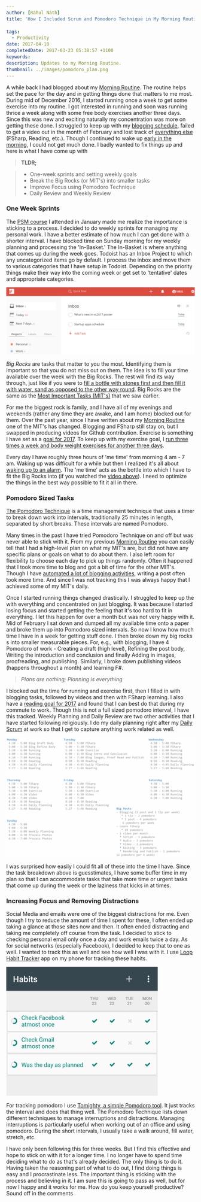 ```yaml
---
author: [Rahul Nath]
title: 'How I Included Scrum and Pomodoro Technique in My Morning Routine'
  
tags:
  - Productivity
date: 2017-04-18
completedDate: 2017-03-23 05:38:57 +1100
keywords:
description: Updates to my Morning Routine.
thumbnail: ../images/pomodoro_plan.png
---
```


A while back I had blogged about my [Morning Routine](http://www.rahulpnath.com/blog/morning_routine/). The routine helps set the pace for the day and in getting things done that matters to me most. During mid of December 2016, I started running once a week to get some exercise into my routine. I got interested in running and soon was running thrice a week along with some free body exercises another three days. Since this was new and exciting naturally my concentration was more on getting these done. I struggled to keep up with my [blogging schedule](http://www.rahulpnath.com/blog/maintaining-a-blogging-schedule/), failed to get a video out in the month of February and lost track of [everything else](http://www.rahulpnath.com/blog/2016-recap/) (FSharp, Reading, etc.). Though I continued to wake up [early in the morning](http://www.rahulpnath.com/blog/waking-up-early-is-all-about-waking-up-to-an-alarm/), I could not get much done. I badly wanted to fix things up and here is what I have come up with

> **TLDR;**

> - One-week sprints and setting weekly goals
> - Break the Big Rocks (or MIT's) into smaller tasks
> - Improve Focus using Pomodoro Technique
> - Daily Review and Weekly Review

### One Week Sprints

The [PSM course](http://www.rahulpnath.com/blog/psm-learnings/) I attended in January made me realize the importance is sticking to a process. I decided to do weekly sprints for managing my personal work. I have a better estimate of how much I can get done with a shorter interval. I have blocked time on Sunday morning for my weekly planning and processing the 'In-Basket.' The In-Basket is where anything that comes up during the week goes. Todoist has an Inbox Project to which any uncategorized items go by default. I process the inbox and move them to various categories that I have setup in Todoist. Depending on the priority things make their way into the coming week or get set to 'tentative' dates and appropriate categories.

<img alt = "Todoist Inbox" src="../images/pomodoro_todoist_inbox.png" />

_Big Rocks_ are tasks that matter to you the most. Identifying them is important so that you do not miss out on them. The idea is to fill your time available over the week with the Big Rocks. The rest will find its way through, just like if you were to [fill a bottle with stones first and then fill it with water, sand as opposed to the other way round](https://www.youtube.com/watch?v=0VNmIxkyHd8). Big Rocks are the same as the [Most Important Tasks (MIT's)](http://www.rahulpnath.com/blog/morning_routine/) that we saw earlier.

For me the biggest rock is family, and I have all of my evenings and weekends (rather any time they are awake, and I am home) blocked out for them. Over the past year, since I have written about my [Morning Routine](http://www.rahulpnath.com/blog/morning_routine/) one of the MIT's has changed. Blogging and FSharp still stay on, but I swapped in producing videos for Github contribution. Exercise is something I have set as a [goal for 2017](http://www.rahulpnath.com/blog/2016-recap/). To keep up with my exercise goal, I [run three times a week and body weight exercises for another three days](http://www.rahulpnath.com/blog/how-i-lost-13-kilos-in-one-and-half-months/).

Every day I have roughly three hours of 'me time' from morning 4 am - 7 am. Waking up was difficult for a while but then I realized it's all about [waking up to an alarm](http://www.rahulpnath.com/blog/waking-up-early-is-all-about-waking-up-to-an-alarm/). The 'me time' acts as the bottle into which I have to fit the Big Rocks into (if you watched the [video above](https://www.youtube.com/watch?v=0VNmIxkyHd8)). I need to optimize the things in the best way possible to fit it all in there.

### Pomodoro Sized Tasks

[The Pomodoro Technique](https://en.wikipedia.org/wiki/Pomodoro_Technique) is a time management technique that uses a timer to break down work into intervals, traditionally 25 minutes in length, separated by short breaks. These intervals are named Pomodoro.

Many times in the past I have tried Pomodoro Technique on and off but was never able to stick with it. From my previous [Morning Routine](http://www.rahulpnath.com/blog/morning_routine/) you can easily tell that I had a high-level plan on what my MIT's are, but did not have any specific plans or goals on what to do about them. I also left room for flexibility to choose each day to pick up things randomly. Often it happened that I took more time to blog and got a bit of time for the other MIT's. Though I have [automated a lot of blogging activities](https://www.youtube.com/watch?v=1YTjHWjepag), writing a post often took more time. And since I was not tracking this I was always happy that I achieved some of my MIT's daily.

Once I started running things changed drastically. I struggled to keep up the with everything and concentrated on just blogging. It was because I started losing focus and started getting the feeling that it's too hard to fit in everything. I let this happen for over a month but was not very happy with it. Mid of February I sat down and dumped all my available time onto a paper and broke them up into Pomodoro sized intervals. So now I know how much time I have in a week for getting stuff done. I then broke down my big rocks s into smaller measurable pieces. For, e.g., with blogging, I have 4 Pomodoro of work - Creating a draft (high level), Refining the post body, Writing the introduction and conclusion and finally Adding in images, proofreading, and publishing. Similarly, I broke down publishing videos (happens throughout a month) and learning F#.

> _Plans are nothing; Planning is everything_

I blocked out the time for running and exercise first, then I filled in with blogging tasks, followed by videos and then with FSharp learning. I also have a [reading goal for 2017](https://www.goodreads.com/user_challenges/8539430) and found that I can best do that during my commute to work. Though this is not a full sized pomodoro interval, I have this tracked. Weekly Planning and Daily Review are two other activities that I have started following religiously. I do my daily planning right after my [Daily Scrum](http://www.rahulpnath.com/blog/psm-learnings/) at work so that I get to capture anything work related as well.

<img alt = "Pomodoro Plan" src="../images/pomodoro_plan.png" />

I was surprised how easily I could fit all of these into the time I have. Since the task breakdown above is guesstimates, I have some buffer time in my plan so that I can accommodate tasks that take more time or urgent tasks that come up during the week or the laziness that kicks in at times.

### Increasing Focus and Removing Distractions

Social Media and emails were one of the biggest distractions for me. Even though I try to reduce the amount of time I spent for these, I often ended up taking a glance at those sites now and then. It often ended distracting and taking me completely off course from the task. I decided to stick to checking personal email only once a day and work emails twice a day. As for social networks (especially Facebook), I decided to keep that to one as well. I wanted to track this as well and see how well I was with it. I use [Loop Habit Tracker](https://play.google.com/store/apps/details?id=org.isoron.uhabits&hl=en) app on my phone for tracking these habits.

<img class="center" alt="Loop Habit Tracker" src="../images/pomodoro_habit_tracker.png" />

For tracking pomodoro I use [Tomighty, a simple Pomodoro tool](http://www.rahulpnath.com/blog/tomighty-a-pomodoro-timer/). It just tracks the interval and does that thing well. The Pomodoro Technique lists down different techniques to manage interruptions and distractions. Managing interruptions is particularly useful when working out of an office and using pomodoro. During the short intervals, I usually take a walk around, fill water, stretch, etc.

I have only been following this for three weeks. But I find this effective and hope to stick on with it for a longer time. I no longer have to spend time deciding what to do as that's already decided. The only thing is to do it. Having taken the reasoning part of what to do out, I find doing things is easy and I procrastinate less. The important thing is sticking with the process and believing in it. I am sure this is going to pass as well, but for now I happy and it works for me. How do you keep yourself productive? Sound off in the comments

